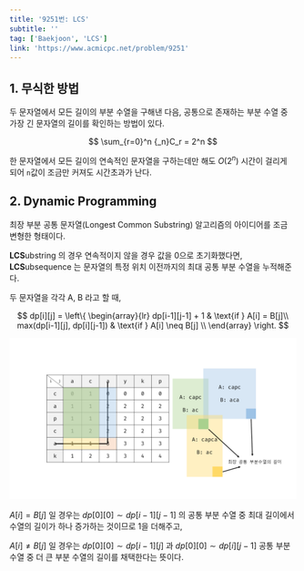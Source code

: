 ```yaml
---
title: '9251번: LCS'
subtitle: ''
tag: ['Baekjoon', 'LCS']
link: 'https://www.acmicpc.net/problem/9251'
---
```


## 1. 무식한 방법

두 문자열에서 모든 길이의 부분 수열을 구해낸 다음, 공통으로 존재하는 부분 수열 중 가장 긴 문자열의 길이를 확인하는 방법이 있다.

$$
\sum_{r=0}^n {_n}C_r = 2^n
$$

한 문자열에서 모든 길이의 연속적인 문자열을 구하는데만 해도 $O(2^n)$ 시간이 걸리게 되어 `n`값이 조금만 커져도 시간초과가 난다.

## 2. Dynamic Programming

최장 부분 공통 문자열(Longest Common Substring) 알고리즘의 아이디어를 조금 변형한 형태이다.

**LCS**ubstring 의 경우 연속적이지 않을 경우 값을 0으로 초기화했다면, **LCS**ubsequence 는 문자열의 특정 위치 이전까지의 최대 공통 부분 수열을 누적해준다.

두 문자열을 각각 A, B 라고 할 때,

$$
dp[i][j] =
\left\{
  \begin{array}{lr}
    dp[i-1][j-1] + 1 & \text{if } A[i] = B[j]\\
    max(dp[i-1][j], dp[i][j-1]) & \text{if } A[i] \neq B[j] \\
  \end{array}
\right.
$$

![LCS](./LCS.png)

$A[i] = B[j]$ 일 경우는 $dp[0][0] \sim dp[i-1][j-1]$ 의 공통 부분 수열 중 최대 길이에서 수열의 길이가 하나 증가하는 것이므로 1을 더해주고, 

$A[i] \neq B[j]$ 일 경우는 $dp[0][0] \sim dp[i-1][j]$ 과 $dp[0][0] \sim dp[i][j-1]$ 공통 부분 수열 중 더 큰 부분 수열의 길이를 채택한다는 뜻이다.